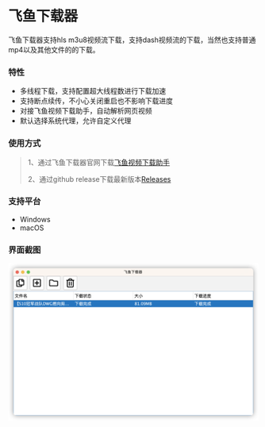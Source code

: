 # 飞鱼下载器
飞鱼下载器支持hls m3u8视频流下载，支持dash视频流的下载，当然也支持普通mp4以及其他文件的的下载。

### 特性

* 多线程下载，支持配置超大线程数进行下载加速
* 支持断点续传，不小心关闭重启也不影响下载进度
* 对接飞鱼视频下载助手，自动解析网页视频
* 默认选择系统代理，允许自定义代理

### 使用方式

> 1、通过飞鱼下载器官网下载[飞鱼视频下载助手](https://www.feiyudo.com/downloader)
>
> 2、通过github release下载最新版本[Releases](https://github.com/shixinmuhuo/feiyu-downloader/releases)

### 支持平台

* Windows
* macOS

### 界面截图

![主页](pic/mainFrame.png)

